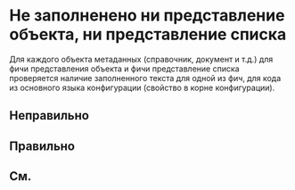 # Не заполненено ни представление объекта, ни представление списка

Для каждого объекта метаданных (справочник, документ и т.д.) для фичи представления объекта и фичи представление списка проверяется наличие заполненного текста для одной из фич, для кода из основного языка конфигурации (свойство в корне конфигурации).


## Неправильно

## Правильно

## См.

